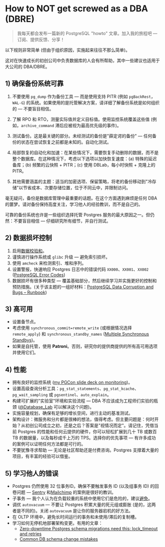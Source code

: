 # How to NOT get screwed as a DBA (DBRE)

>我每天都会发布一篇新的 PostgreSQL "howto" 文章。加入我的旅程吧 — 订阅、提供反馈、分享！

以下规则非常简单 (但由于组织原因，实施起来往往不那么简单)。

这对在快速成长的初创公司中负责数据库的人会有所帮助，其中一些建议也适用于大公司的 DBA/DBRE。

## 1) 确保备份系统可靠

1. 不要使用 `pg_dump` 作为备份工具 — 而是使用支持 PITR (例如 `pgBackRest`，`WAL-G`) 的系统。如果使用的是托管解决方案，请详细了解备份系统是如何组织的 — 不要盲目相信。

2. 了解 RPO 和 RTO，测量实际值并定义目标值。使用监控系统覆盖这些值 (例如，`archive_command` 滞后应被视为最高优先级的事件)。
3. 测试备份。这是最关键的部分。未经测试的备份是"薛定谔的备份" — 任何备份的状态在尝试恢复之前都是未知的。自动化测试。
4. 局部恢复的自动化和加速：在某些情况下，需要恢复手动删除的数据，而不是整个数据库。在这种情况下，考虑以下选项以加快恢复速度：(a) 特殊的延迟备库；(b) 频繁的云快照 + PITR；(c) 使用 DBLab，每小时快照 + 克隆上的 PITR。
5. 其他需要涵盖的主题：适当的加密选项、保留策略，将老的备份移动到"冷存储"以节省成本、次要存储位置，位于不同云中，并限制访问。

毫无疑问，备份是数据库管理中最重要的话题。在这个方面遇到麻烦是任何 DBA 的噩梦。请对备份保持高度关注，学习他人的经验教训，而不是自己的。

可靠的备份系统也许是一些组织选择托管 Postgres 服务的最大原因之一。但仍然：不要盲目相信 — 仔细研究所有细节，并自行测试。

## 2) 数据损坏控制

1. 启用[数据校验和](https://gitlab.com/postgres-ai/postgresql-consulting/postgres-howtos/-/blob/main/0037_how_to_enable_data_checksums_without_downtime.md)。
2. 谨慎进行操作系统或 `glibc` 升级 — 避免索引损坏。
3. 使用 `amcheck` 来检测索引、堆和序列。
4. 设置警报，快速响应 Postgres 日志中的错误代码 `XX000`、`XX001`、`XX002` ([PostgreSQL Error Codes](https://postgresql.org/docs/current/errcodes-appendix.html))
5. 数据损坏有很多种类型 — 覆盖基础部分，然后继续学习并实施更好的控制和预防措施。(关于该主题的一组好材料：[PostgreSQL Data Corruption and Bugs – Runbook](https://docs.google.com/spreadsheets/u/1/d/1zUH7IYOv46CVSmc-72CD7ROnMA6skJSQZjnm4yxvX9A/edit#gid=0))

## 3) 高可用

- 设置备节点。
- 考虑使用 `synchronous_commit=remote_write` (或根据情况选择 `remote_apply`) 和 `synchronous_standby_names` ([Multiple Synchronous Standbys](https://postgresql.org/docs/current/warm-standby.html#SYNCHRONOUS-REPLICATION-MULTIPLE-STANDBYS))。
- 如果是自托管，使用 **Patroni**。否则，研究你的提供商提供的所有高可用选项并使用它们。

## 4) 性能

- 拥有良好的监控系统 ([my PGCon slide deck on monitoring](https://twitter.com/samokhvalov/status/1664686535562625034))。
- 设置高级查询分析工具：`pg_stat_statements`、`pg_stat_kcache`、`pg_wait_sampling` 或 `pgsentinel`、`auto_explain`。
- 构建可扩展的"实验室"环境和实验流程 — DBA 不应该成为工程师们实验的瓶颈 ([@Database_Lab](https://twitter.com/Database_Lab) 可以解决这个问题)。
- 实施容量规划，确保有足够的增长空间，进行主动的基准测试。
- 架构设计：微服务和分片都是很棒的想法，值得考虑。但主要问题是：何时开始？从初创公司成立之初，还是之后？答案是"视情况而定"。请记住，凭借当前 Postgres 的性能和任何云提供的硬件，你可以轻松扩展到几十 TB 或数百 TB 的数据量，以及每秒成千上万的 TPS。选择你的优先事项 — 有许多成功的案例可以证明任何方法都是可行的。
- 不要犹豫寻求帮助 — 无论是社区帮助还是付费咨询。Postgres 支撑着大量的项目，有丰富的经验可以借鉴。

## 5) 学习他人的错误

- Postgres 仍然使用 32 位事务ID。确保不要触发事务 ID (以及组事务 ID) 的回卷问题 — [Sentry](https://blog.sentry.io/transaction-id-wraparound-in-postgres/) 和[Mailchimp](https://mailchimp.com/what-we-learned-from-the-recent-mandrill-outage/) 的案例是很好的教训。
- 子事务 — 我个人认为在负载较重的系统中使用它们是危险的，建议[避免](https://gitlab.com/postgres-ai/postgresql-consulting/postgres-howtos/-/blob/main/0035_how_to_use_subtransactions_in_postgres.md)。
- 调优 `autovacuum` — 不要让 Postgres 积累大量的死元组或膨胀 (是的，这两者是不同的)。关闭 `autovacuum` 是让你的服务器宕机的好方法。
- 在 OLTP 环境中，避免长时间运行的事务和未使用/滞后的复制槽。
- 学习如何无停机地部署架构变更。有用的文章：
  - [Zero-downtime Postgres schema migrations need this: lock_timeout and retries](https://postgres.ai/blog/20210923-zero-downtime-postgres-schema-migrations-lock-timeout-and-retries)
  - [Common DB schema change mistakes](https://postgres.ai/blog/20220525-common-db-schema-change-mistakes)
